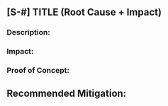 ## [S-#] TITLE (Root Cause + Impact)

### Description:

### Impact:

### Proof of Concept:

## Recommended Mitigation: